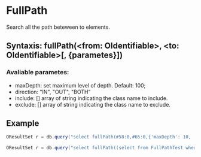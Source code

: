 # FullPath
Search all the path beteween to elements.
## Syntaxis: fullPath(<from: OIdentifiable>, <to: OIdentifiable>[, {parametes}])

### Avaliable parametes:
- maxDepth: <int> set maximum level of depth. Default: 100;
- direction: "IN", "OUT", "BOTH"
- include: [] array of string indicating the class name to include.
- exclude: [] array of string indicating the class name to exclude.

## Example
```Java
OResultSet r = db.query("select fullPath(#58:0,#65:0,{'maxDepth': 10, 'include': ['FullPathTest','path_1'],'exclude': ['path_2']}) as fp;");

OResultSet r = db.query("select fullPath((select from FullPathTest where name="n1"),(select from FullPathTest where name="n4"),{'maxDepth': 10, 'include': ['FullPathTest','path_1'],'exclude': ['path_2']}) as fp;");
``` 

